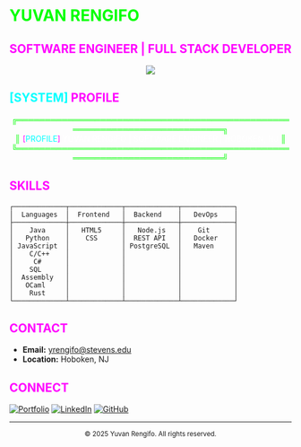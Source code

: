 # <span style="color: #00ff00">YUVAN RENGIFO</span> 
## <span style="color: #ff00ff">SOFTWARE ENGINEER | FULL STACK DEVELOPER</span>

<div align="center">
  <img src="https://img.shields.io/badge/Stevens%20Institute%20of%20Technology-Student%20'26-2ecc71?style=for-the-badge&logo=stevens&logoColor=white"/>
</div>

## <span style="color: #00ffff">[SYSTEM]</span> <span style="color: #ff00ff">PROFILE</span>

<div align="center">
  <span style="color: #00ff00">╔════════════════════════════════════════════════════════════════════════════╗</span><br>
  <span style="color: #00ff00">║</span> <span style="color: #ff00ff">[</span><span style="color: #00ffff">PROFILE</span><span style="color: #ff00ff">]</span> <span style="color: #ffffff">YUVAN RENGIFO | SOFTWARE ENGINEER | HOBOKEN, NJ</span> <span style="color: #00ff00">║</span><br>
  <span style="color: #00ff00">╚════════════════════════════════════════════════════════════════════════════╝</span>
</div>

## <span style="color: #00ffff"></span> <span style="color: #ff00ff">SKILLS</span>

```ascii
┌─────────────┬─────────────┬─────────────┬─────────────┐
│  Languages  │  Frontend   │  Backend    │   DevOps    │
├─────────────┼─────────────┼─────────────┼─────────────┤
│    Java     │   HTML5     │   Node.js   │    Git      │
│   Python    │    CSS      │  REST API   │   Docker    │
│ JavaScript  │             │ PostgreSQL  │   Maven     │
│    C/C++    │             │             │             │
│     C#      │             │             │             │
│    SQL      │             │             │             │
│  Assembly   │             │             │             │
│   OCaml     │             │             │             │
│    Rust     │             │             │             │
└─────────────┴─────────────┴─────────────┴─────────────┘
```

## <span style="color: #00ffff"></span> <span style="color: #ff00ff">CONTACT</span>

- **Email:** yrengifo@stevens.edu
- **Location:** Hoboken, NJ

## <span style="color: #00ffff"></span> <span style="color: #ff00ff">CONNECT</span>

[![Portfolio](https://img.shields.io/badge/Portfolio-Visit-2ecc71?style=for-the-badge&logo=globe&logoColor=white)](http://yuvanrengifo.com/)
[![LinkedIn](https://img.shields.io/badge/LinkedIn-Connect-2ecc71?style=for-the-badge&logo=linkedin&logoColor=white)](https://linkedin.com/in/YuvanRengifo)
[![GitHub](https://img.shields.io/badge/GitHub-Follow-ff00ff?style=for-the-badge&logo=github&logoColor=white)](https://github.com/YuvanRen)

---

<div align="center">
  <sub>© 2025 Yuvan Rengifo. All rights reserved.</sub>
</div> 
